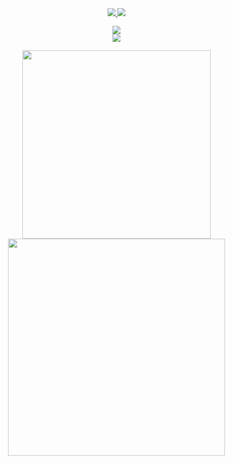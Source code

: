 <div align="center">
  <a href="https://github.com/therazor113/Forklift-Next">
    <img src="https://github-readme-stats.vercel.app/api/pin/?username=therazor113&repo=Forklift-Next&theme=tokyonight&hide_border=true&show_owner=true" />
  </a>
  <a href="https://github.com/therazor113/Shopping-Vue">
    <img src="https://github-readme-stats.vercel.app/api/pin/?username=therazor113&repo=Shopping-Vue&theme=tokyonight&hide_border=true&show_owner=true" />
  </a>
</div>
<br>
<div align="center">
  <a href="https://github.com/therazor113">
    <img src="https://activity-graph.herokuapp.com/graph?username=therazor113&theme=react-dark&hide_border=true" />
  </a>
</div>
<div align="center">
  <a href="https://github.com/therazor113">
    <img src="https://github-readme-stats.vercel.app/api/top-langs/?username=therazor113&layout=compact&theme=tokyonight&hide_border=true" />
  </a>
</div>
<br>
<div align="center">
  <a href="https://github.com/therazor113">
    <img width="380" src="https://github-readme-streak-stats.herokuapp.com/?user=therazor113&theme=tokyonight&hide_border=true" />
    <img width="438" src="https://github-readme-stats.vercel.app/api?username=therazor113&hide=contribs&show_icons=true&theme=tokyonight&border&hide_border=true" />
  </a>
</div>
